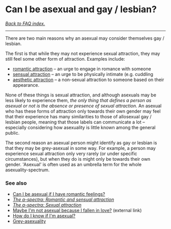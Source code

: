 # Can I be asexual and gay / lesbian?

[*Back to FAQ index.*](https://github.com/MissTeapot/LGBT-Wikis/blob/main/github_wiki/asexuality/faq.md)

---

There are two main reasons why an asexual may consider themselves gay / lesbian.

The first is that while they may not experience sexual attraction, they may still feel some other form of attraction. Examples include:

* [romantic attraction](https://github.com/MissTeapot/LGBT-Wikis/blob/main/github_wiki/asexuality/the_spectra#wiki_romantic_attraction.md) – an urge to engage in romance with someone
* [sensual attraction](https://github.com/MissTeapot/LGBT-Wikis/blob/main/github_wiki/asexuality/the_spectra#wiki_sensual_and_aesthetic_attraction.md) – an urge to be physically intimate (e.g. cuddling
* [aesthetic attraction](https://github.com/MissTeapot/LGBT-Wikis/blob/main/github_wiki/asexuality/the_spectra#wiki_sensual_and_aesthetic_attraction.md) – a non-sexual attraction to someone based on their appearance.

None of these things is sexual attraction, and although asexuals may be less likely to experience them, *the only thing that defines a person as asexual or not is the absence or presence of sexual attraction*. An asexual who has these forms of attraction only towards their own gender may feel that their experience has many similarities to those of allosexual gay / lesbian people, meaning that those labels can communicate a lot – especially considering how asexuality is little known among the general public.

The second reason an asexual person might identify as gay or lesbian is that they may be grey-asexual in some way. For example, a person may experience sexual attraction only very rarely (or under specific circumstances), but when they do is might only be towards their own gender. 'Asexual' is often used as an umbrella term for the whole asexuality-spectrum.

### See also

* [Can I be asexual if I have romantic feelings?](https://github.com/MissTeapot/LGBT-Wikis/blob/main/github_wiki/asexuality/faq/can_i_be_asexual_if_i_have_romantic_feelings.md)
* [*The a-spectra: Romantic and sensual attraction*](https://github.com/MissTeapot/LGBT-Wikis/blob/main/github_wiki/asexuality/the_spectra#wiki_romantic_and_sensual_attraction.md)
* [*The a-spectra: Sexual attraction*](https://github.com/MissTeapot/LGBT-Wikis/blob/main/github_wiki/asexuality/the_spectra#wiki_sexual_attraction.md)
* [Maybe I'm not asexual because I fallen in love?](https://www.asexualityarchive.com/maybe-im-not-really-asexual-because-ive-fallen-in-love/) (external link)
* [How do I know if I'm asexual?](https://github.com/MissTeapot/LGBT-Wikis/blob/main/github_wiki/asexuality/faq/how_do_i_know.md)
* [Grey-asexuality](https://github.com/MissTeapot/LGBT-Wikis/blob/main/github_wiki/asexuality/grey-asexuality.md)